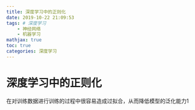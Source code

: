 ```yaml
---
title: 深度学习中的正则化
date: 2019-10-22 21:09:53
tags: # 深度学习
    - 神经网络
    - 机器学习
mathjax: true
toc: true 
categories: 深度学习
---
```


# 深度学习中的正则化

在对训练数据进行训练的过程中很容易造成过拟合，从而降低模型的泛化能力1

